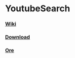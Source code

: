 # YoutubeSearch

### [Wiki](https://github.com/randombyte-developer/youtube-search/wiki)

### [Download](https://github.com/randombyte-developer/youtube-search/releases)

### [Ore](https://ore.spongepowered.org/RandomByte/YoutubeSearch)
